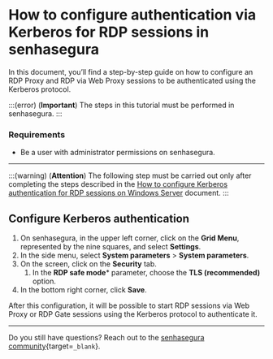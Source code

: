 # How to configure authentication via Kerberos for RDP sessions in senhasegura

In this document, you’ll find a step-by-step guide on how to configure an RDP Proxy and RDP via Web Proxy sessions to be authenticated using the Kerberos protocol.

:::(error) (**Important**)
The steps in this tutorial must be performed in senhasegura.
:::

### Requirements

* Be a user with administrator permissions on senhasegura.

---
:::(warning) (**Attention**)
The following step must be carried out only after completing the steps described in the [How to configure Kerberos authentication for RDP sessions on Windows Server](/v3-32/docs/pam-session-how-to-configure-kerberos-authentication-for-rdp-sessions-on-windows-server) document.
:::

## Configure Kerberos authentication

1. On senhasegura, in the upper left corner, click on the **Grid Menu**, represented by the nine squares, and select **Settings**.
2. In the side menu, select **System parameters** > **System parameters**.
3. On the screen, click on the **Security** tab.
    1. In the **RDP safe mode*** parameter, choose the **TLS (recommended)** option.
4. In the bottom right corner, click **Save**.

After this configuration, it will be possible to start RDP sessions via Web Proxy or RDP Gate sessions using the Kerberos protocol to authenticate it.

---
Do you still have questions? Reach out to the [senhasegura community](https://community.senhasegura.io/){target=`_blank`}.